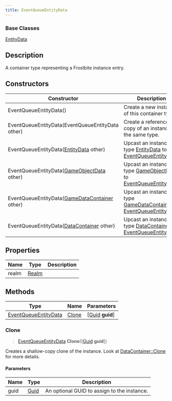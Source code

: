 ```yaml
---
title: EventQueueEntityData
---
```

### Base Classes

[EntityData](/vext/ref/fb/entitydata/)

## Description

A container type representing a Frostbite instance entry.

## Constructors

| Constructor                                                                     | Description                                                                                                                     |
| ------------------------------------------------------------------------------- | ------------------------------------------------------------------------------------------------------------------------------- |
| EventQueueEntityData()                                                          | Create a new instance of this container type.                                                                                   |
| EventQueueEntityData(EventQueueEntityData other)                                | Create a reference copy of an instance of the same type.                                                                        |
| EventQueueEntityData([EntityData](/vext/ref/fb/entitydata/) other)                            | Upcast an instance of type [EntityData](/vext/ref/fb/entitydata/) to [EventQueueEntityData](/vext/ref/fb/eventqueueentitydata/).                            |
| EventQueueEntityData([GameObjectData](/vext/ref/fb/gameobjectdata/) other)                    | Upcast an instance of type [GameObjectData](/vext/ref/fb/gameobjectdata/) to [EventQueueEntityData](/vext/ref/fb/eventqueueentitydata/).                    |
| EventQueueEntityData([GameDataContainer](/vext/ref/fb/gamedatacontainer/) other)              | Upcast an instance of type [GameDataContainer](/vext/ref/fb/gamedatacontainer/) to [EventQueueEntityData](/vext/ref/fb/eventqueueentitydata/).              |
| EventQueueEntityData([DataContainer](/vext/ref/shared/class/datacontainer) other) | Upcast an instance of type [DataContainer](/vext/ref/shared/class/datacontainer) to [EventQueueEntityData](/vext/ref/fb/eventqueueentitydata/). |

## Properties

| Name  | Type           | Description |
| ----- | -------------- | ----------- |
| realm | [Realm](/vext/ref/fb/realm/) |             |

## Methods

| Type                                         | Name            | Parameters                                     |
| -------------------------------------------- | --------------- | ---------------------------------------------- |
| [EventQueueEntityData](/vext/ref/fb/eventqueueentitydata/) | [Clone](#clone) | \[[Guid](/vext/ref/shared/class/guid) **guid**\] |

### Clone

> [EventQueueEntityData](/vext/ref/fb/eventqueueentitydata/) **Clone**(\[[Guid](/vext/ref/shared/class/guid) **guid**\])

Creates a shallow-copy clone of the instance. Look at [DataContainer::Clone](/vext/ref/shared/class/datacontainer#clone) for more details.

#### Parameters

| Name | Type         | Description                                 |
| ---- | ------------ | ------------------------------------------- |
| guid | [Guid](/vext/ref/shared/class/guid/) | An optional GUID to assign to the instance. |
